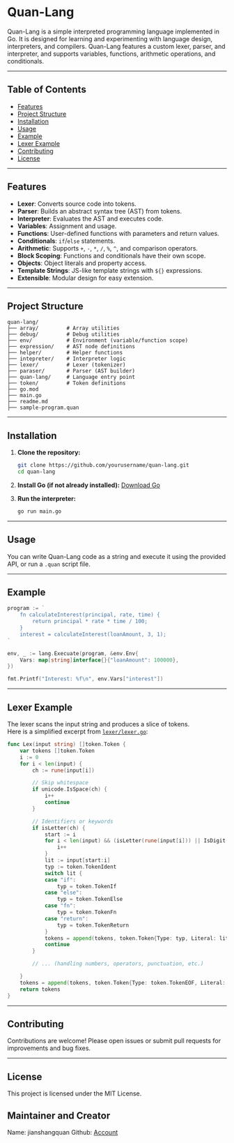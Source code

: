 # Quan-Lang

Quan-Lang is a simple interpreted programming language implemented in Go. It is designed for learning and experimenting with language design, interpreters, and compilers. Quan-Lang features a custom lexer, parser, and interpreter, and supports variables, functions, arithmetic operations, and conditionals.

---

## Table of Contents

- [Features](#features)
- [Project Structure](#project-structure)
- [Installation](#installation)
- [Usage](#usage)
- [Example](#example)
- [Lexer Example](#lexer-example)
- [Contributing](#contributing)
- [License](#license)

---

## Features

- **Lexer**: Converts source code into tokens.
- **Parser**: Builds an abstract syntax tree (AST) from tokens.
- **Interpreter**: Evaluates the AST and executes code.
- **Variables**: Assignment and usage.
- **Functions**: User-defined functions with parameters and return values.
- **Conditionals**: `if`/`else` statements.
- **Arithmetic**: Supports `+`, `-`, `*`, `/`, `%`, `^`, and comparison operators.
- **Block Scoping**: Functions and conditionals have their own scope.
- **Objects**: Object literals and property access.
- **Template Strings**: JS-like template strings with `${}` expressions.
- **Extensible**: Modular design for easy extension.

---

## Project Structure

```
quan-lang/
├── array/         # Array utilities
├── debug/         # Debug utilities
├── env/           # Environment (variable/function scope)
├── expression/    # AST node definitions
├── helper/        # Helper functions
├── intepreter/    # Interpreter logic
├── lexer/         # Lexer (tokenizer)
├── paraser/       # Parser (AST builder)
├── quan-lang/     # Language entry point
├── token/         # Token definitions
├── go.mod
├── main.go
├── readme.md
├── sample-program.quan
```

---

## Installation

1. **Clone the repository:**
   ```sh
   git clone https://github.com/yourusername/quan-lang.git
   cd quan-lang
   ```

2. **Install Go (if not already installed):**
   [Download Go](https://golang.org/dl/)

3. **Run the interpreter:**
   ```sh
   go run main.go
   ```

---

## Usage

You can write Quan-Lang code as a string and execute it using the provided API, or run a `.quan` script file.

---

## Example

```go
program := `
    fn calculateInterest(principal, rate, time) {
        return principal * rate * time / 100;
    }
    interest = calculateInterest(loanAmount, 3, 1);
`

env, _ := lang.Execuate(program, &env.Env{
    Vars: map[string]interface{}{"loanAmount": 100000},
})

fmt.Printf("Interest: %f\n", env.Vars["interest"])
```

---

## Lexer Example

The lexer scans the input string and produces a slice of tokens.  
Here is a simplified excerpt from [`lexer/lexer.go`](lexer/lexer.go):

```go
func Lex(input string) []token.Token {
    var tokens []token.Token
    i := 0
    for i < len(input) {
        ch := rune(input[i])

        // Skip whitespace
        if unicode.IsSpace(ch) {
            i++
            continue
        }

        // Identifiers or keywords
        if isLetter(ch) {
            start := i
            for i < len(input) && (isLetter(rune(input[i])) || IsDigit(rune(input[i]))) {
                i++
            }
            lit := input[start:i]
            typ := token.TokenIdent
            switch lit {
            case "if":
                typ = token.TokenIf
            case "else":
                typ = token.TokenElse
            case "fn":
                typ = token.TokenFn
            case "return":
                typ = token.TokenReturn
            }
            tokens = append(tokens, token.Token{Type: typ, Literal: lit})
            continue
        }

        // ... (handling numbers, operators, punctuation, etc.)

    }
    tokens = append(tokens, token.Token{Type: token.TokenEOF, Literal: ""})
    return tokens
}
```

---

## Contributing

Contributions are welcome! Please open issues or submit pull requests for improvements and bug fixes.

---

## License

This project is licensed under the MIT License.



## Maintainer and Creator
Name: jianshangquan
Github: [Account](https://github.com/jianshangquan)